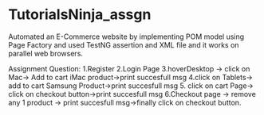 # TutorialsNinja_assgn
Automated an E-Commerce website by implementing POM model using Page Factory and used TestNG assertion and XML file and it works on parallel web browsers.

Assignment Question:
1.Register
2.Login Page
3.hoverDesktop -> click on Mac-> Add to cart iMac product->print succesfull msg
4.click on Tablets-> add to cart Samsung Product->print succesfull msg
5. click on cart Page-> click on checkout button->print succesfull msg
6.Checkout page -> remove any 1 product -> print succesfull msg->finally click on checkout button.
